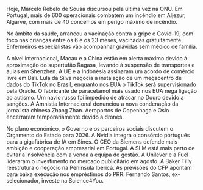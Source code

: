 Hoje, Marcelo Rebelo de Sousa discursou pela última vez na ONU. Em Portugal, mais de 600 operacionais combatem um incêndio em Aljezur, Algarve, com mais de 40 concelhos em perigo máximo de incêndio.

No âmbito da saúde, arrancou a vacinação contra a gripe e Covid-19, com foco nas crianças entre os 6 e os 23 meses, vacinadas gratuitamente. Enfermeiros especialistas vão acompanhar grávidas sem médico de família.

A nível internacional, Macau e a China estão em alerta máximo devido à aproximação do supertufão Ragasa, levando à suspensão de transportes e aulas em Shenzhen. A UE e a Indonésia assinaram um acordo de comércio livre em Bali. Lula da Silva negocia a instalação de um megacentro de dados do TikTok no Brasil, enquanto nos EUA o TikTok será supervisionado pela Oracle. O fabricante de paracetamol mais usado nos EUA nega ligação ao autismo. Um navio russo foi impedido de atracar no Douro devido a sanções. A Amnistia Internacional denunciou a nova condenação da jornalista chinesa Zhang Zhan. Aeroportos de Copenhaga e Oslo encerraram temporariamente devido a drones.

No plano económico, o Governo e os parceiros sociais discutem o Orçamento do Estado para 2026. A Nvidia integra o consórcio português para a gigafábrica de IA em Sines. O CEO da Siemens defende mais ambição e cooperação empresarial em Portugal. A SLM está mais perto de evitar a insolvência com a venda à equipa de gestão. A Unilever e a Fuel lideraram o investimento no mercado publicitário em agosto. A Baker Tilly reestrutura o negócio na Península Ibérica. As previsões do CFP apontam para baixa execução nos empréstimos do PRR. Fernando Santos, ex-selecionador, investe na Science4You.